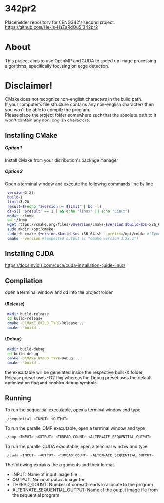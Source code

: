 # 342pr2
Placeholder repository for CENG342's second project. </br>
https://github.com/He-Is-HaZaRdOuS/342pr2 </br>

# About
This project aims to use OpenMP and CUDA to speed up image processing algorithms, specifically focusing on edge detection.

# Disclaimer!
CMake does not recognize non-english characters in the build path. </br>
If your computer's file structure contains any non-english characters then you won't be able to compile the program. </br>
Please place the project folder somewhere such that the absolute path to it won't contain any non-english characters. </br>

## Installing CMake

##### Option 1
Install CMake from your distribution's package manager

##### Option 2
Open a terminal window and execute the following commands line by line </br>

```bash
 version=3.28
 build=1
 limit=3.20
 result=$(echo "$version >= $limit" | bc -l)
 os=$([ "$result" == 1 ] && echo "linux" || echo "Linux")
 mkdir ~/temp
 cd ~/temp
 wget https://cmake.org/files/v$version/cmake-$version.$build-$os-x86_64.sh
 sudo mkdir /opt/cmake
 sudo sh cmake-$version.$build-$os-x86_64.sh --prefix=/opt/cmake #(Type "y" to accept the license agreement and type "n" to forego installing inside the subdirectory)
 cmake --version #(expected output is "cmake version 3.28.1") 
```

## Installing CUDA
https://docs.nvidia.com/cuda/cuda-installation-guide-linux/

## Compilation
open a terminal window and cd into the project folder </br>

#### (Release)
```bash
 mkdir build-release
 cd build-release
 cmake -DCMAKE_BUILD_TYPE=Release ..
 cmake --build .
```

#### (Debug)
```bash
 mkdir build-debug
 cd build-debug
 cmake -DCMAKE_BUILD_TYPE=Debug ..
 cmake --build .
```

the executable will be generated inside the respective build-X folder. </br>
Release preset uses -O2 flag whereas the Debug preset uses the default optimization flag and enables debug symbols. </br>

## Running
To run the sequential executable, open a terminal window and type </br>
```bash
./sequential <INPUT> <OUTPUT>
```
To run the parallel OMP executable, open a terminal window and type </br>
```bash
./omp <INPUT> <OUTPUT> <THREAD_COUNT> <ALTERNATE_SEQUENTIAL_OUTPUT>
```
To run the parallel CUDA executable, open a terminal window and type </br>
```bash
./cuda <INPUT> <OUTPUT> <THREAD_COUNT> <ALTERNATE_SEQUENTIAL_OUTPUT>
```

The following explains the arguments and their format.
* INPUT: Name of input image file
* OUTPUT: Name of output image file
* THREAD_COUNT: Number of cores/threads to allocate to the program
* ALTERNATE_SEQUENTIAL_OUTPUT: Name of the output image file from the sequential program
</br>
